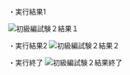 ・実行結果1


![初級編試験２結果１](https://github.com/user-attachments/assets/6453fa4d-332b-4813-bfe6-eb9413c53ecb)


・実行結果2
![初級編試験２結果２](https://github.com/user-attachments/assets/f698f378-8f2f-4d64-a4fc-6845b9bcb360)


・実行終了
![初級編試験２結果終了](https://github.com/user-attachments/assets/82dc4927-c737-4744-a6c5-930d91be25f9)

